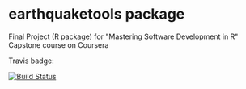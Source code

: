# earthquaketools package
Final Project (R package) for "Mastering Software Development in R" Capstone course on Coursera

Travis badge: 

[![Build Status](https://travis-ci.org/leskin/earthquaketools.svg?branch=master)](https://travis-ci.org/leskin/earthquaketools)


